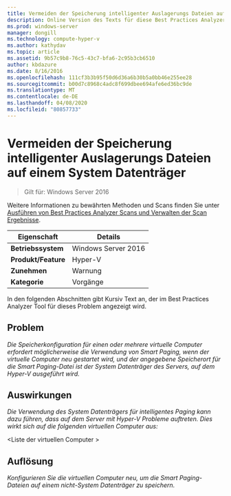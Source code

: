 ```yaml
---
title: Vermeiden der Speicherung intelligenter Auslagerungs Dateien auf einem System Datenträger
description: Online Version des Texts für diese Best Practices Analyzer Regel.
ms.prod: windows-server
manager: dongill
ms.technology: compute-hyper-v
ms.author: kathydav
ms.topic: article
ms.assetid: 9b57c9b8-76c5-43c7-bfa6-2c95b3cb6510
author: kbdazure
ms.date: 8/16/2016
ms.openlocfilehash: 111cf3b3b95f50d6d36a6b30b5a0bb46e255ee28
ms.sourcegitcommit: b00d7c8968c4adc8f699dbee694afe6ed36bc9de
ms.translationtype: MT
ms.contentlocale: de-DE
ms.lasthandoff: 04/08/2020
ms.locfileid: "80857733"
---
```

# <a name="avoid-storing-smart-paging-files-on-a-system-disk"></a>Vermeiden der Speicherung intelligenter Auslagerungs Dateien auf einem System Datenträger

>Gilt für: Windows Server 2016

Weitere Informationen zu bewährten Methoden und Scans finden Sie unter [Ausführen von Best Practices Analyzer Scans und Verwalten der Scan Ergebnisse](https://go.microsoft.com/fwlink/p/?LinkID=223177).  
  
|Eigenschaft|Details|  
|-|-|  
|**Betriebssystem**|Windows Server 2016|  
|**Produkt/Feature**|Hyper-V|  
|**Zunehmen**|Warnung|  
|**Kategorie**|Vorgänge|  
  
In den folgenden Abschnitten gibt Kursiv Text an, der im Best Practices Analyzer Tool für dieses Problem angezeigt wird.  
  
## <a name="issue"></a>Problem  
*Die Speicherkonfiguration für einen oder mehrere virtuelle Computer erfordert möglicherweise die Verwendung von Smart Paging, wenn der virtuelle Computer neu gestartet wird, und der angegebene Speicherort für die Smart Paging-Datei ist der System Datenträger des Servers, auf dem Hyper-V ausgeführt wird.*  
  
## <a name="impact"></a>Auswirkungen  
*Die Verwendung des System Datenträgers für intelligentes Paging kann dazu führen, dass auf dem Server mit Hyper-V Probleme auftreten. Dies wirkt sich auf die folgenden virtuellen Computer aus:*  
  
\<Liste der virtuellen Computer >  
  
## <a name="resolution"></a>Auflösung  
*Konfigurieren Sie die virtuellen Computer neu, um die Smart Paging-Dateien auf einem nicht-System Datenträger zu speichern.*  
  


